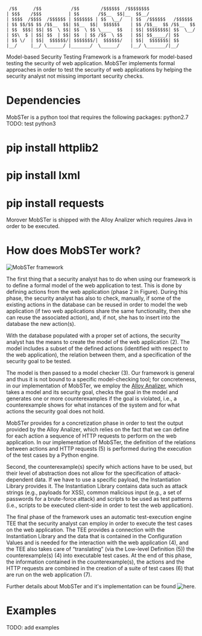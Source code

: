     /$$      /$$           /$$        /$$$$$$  /$$$$$$$$                 
    | $$$    /$$$          | $$       /$$__  $$|__  $$__/                 
    | $$$$  /$$$$  /$$$$$$ | $$$$$$$ | $$  \__/   | $$  /$$$$$$   /$$$$$$ 
    | $$ $$/$$ $$ /$$__  $$| $$__  $$|  $$$$$$    | $$ /$$__  $$ /$$__  $$
    | $$  $$$| $$| $$  \ $$| $$  \ $$ \____  $$   | $$| $$$$$$$$| $$  \__/
    | $$\  $ | $$| $$  | $$| $$  | $$ /$$  \ $$   | $$| $$_____/| $$      
    | $$ \/  | $$|  $$$$$$/| $$$$$$$/|  $$$$$$/   | $$|  $$$$$$$| $$      
    |__/     |__/ \______/ |_______/  \______/    |__/ \_______/|__/      
                                                                      
                                                                      
                                                                      
Model-based Security Testing Framework is a framework for model-based testing
the security of web application. MobSTer implements formal approaches in order
to test the security of web applications by helping the security analyst not
missing important security checks.


Dependencies
========================
MobSTer is a python tool that requires the following packages:
python2.7
TODO: test python3
# pip install httplib2
# pip install lxml
# pip install requests

Morover MobSTer is shipped with the Alloy Analizer which requires Java in
order to be executed.



How does MobSTer work?
========================

![MobSTer framework](https://bitbucket.org/caioM/mobster/raw/master/framework.png  "MobSTer, a framework for model-based testing
of web applications (the arrows refer to interaction between elements or data
passed between them, the numbers are used in the text for the explanation of
the different phases).")

The first thing that a security analyst has to do when using our framework is
to define a formal model of the web application to test. This is done by
defining actions from the web application (phase 2 in Figure).  During this
phase, the security analyst has also to check, manually, if some of the
existing actions in the database can be reused in order to model the web
application (if two web applications share the same functionality, then she can
reuse the associated action), and, if not, she has to insert into the database
the new action(s).

With the database populated with a proper set of actions, the security analyst
has the means to create the model of the web application (2). The model
includes a subset of the defined actions (identified with respect to the web
application), the relation between them, and a specification of the security
goal to be tested.

The model is then passed to a model checker (3). Our framework is general and
thus it is not bound to a specific model-checking tool; for concreteness, in
our implementation of MobSTer, we employ the [Alloy Analizer](http://alloy.mit.edu/alloy/),
which takes a model and its security goal, checks the goal in the model and
generates one or more counterexamples if the goal is violated, i.e., a
counterexample shows for what instances of the system and for what actions the
security goal does not hold.

MobSTer provides for a concretization phase in order to test the output
provided by the Alloy Analizer, which relies on the fact that we can define for
each action a sequence of HTTP requests to perform on the web application. In
our implementation of MobSTer, the definition of the relations between actions
and HTTP requests (5) is performed during the execution of the test cases by a
Python engine.

Second, the counterexample(s) specify which actions have to be used, but their
level of abstraction does not allow for the specification of attack-dependent
data. If we have to use a specific payload, the Instantiation Library provides
it. The Instantiation Library contains data such as attack strings (e.g.,
payloads for XSS), common malicious input (e.g., a set of passwords for a
brute-force attack) and scripts to be used as test patterns (i.e., scripts to
be executed client-side in order to test the web application).

The final phase of the framework uses an automatic test-execution engine TEE
that the security analyst can employ in order to execute the test cases on the
web application. The TEE provides a connection with the Instantiation Library
and the data that is contained in the Configuration Values and is needed for
the interaction with the web application (4), and the TEE also takes care of
“translating” (via the Low-level Definition (5)) the counterexample(s) (4) into
executable test cases. At the end of this phase, the information contained in
the counterexample(s), the actions and the HTTP requests are combined in the
creation of a suite of test cases (6) that are run on the web application (7).

Further details about MobSTer and it's implementation can be found ![here](http://paper.link).


Examples
========================
TODO: add examples


